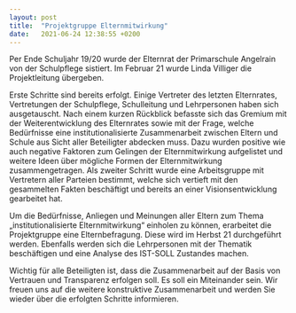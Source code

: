 ```yaml
---
layout: post
title:  "Projektgruppe Elternmitwirkung"
date:   2021-06-24 12:38:55 +0200
---
```


Per Ende Schuljahr 19/20 wurde der Elternrat der Primarschule
Angelrain von der Schulpflege sistiert. Im Februar 21 wurde Linda
Villiger die Projektleitung übergeben.

Erste Schritte sind bereits erfolgt. Einige Vertreter des letzten
Elternrates, Vertretungen der Schulpflege, Schulleitung und
Lehrpersonen haben sich ausgetauscht. Nach einem kurzen Rückblick
befasste sich das Gremium mit der Weiterentwicklung des Elternrates
sowie mit der Frage, welche Bedürfnisse eine institutionalisierte
Zusammenarbeit zwischen Eltern und Schule aus Sicht aller Beteiligter
abdecken muss. Dazu wurden positive wie auch negative Faktoren zum
Gelingen der Elternmitwirkung aufgelistet und weitere Ideen über
mögliche Formen der Elternmitwirkung zusammengetragen. Als zweiter
Schritt wurde eine Arbeitsgruppe mit Vertretern aller Parteien
bestimmt, welche sich vertieft mit den gesammelten Fakten beschäftigt
und bereits an einer Visionsentwicklung gearbeitet hat.

Um die Bedürfnisse, Anliegen und Meinungen aller Eltern zum Thema
„institutionalisierte Elternmitwirkung“ einholen zu können, erarbeitet
die Projektgruppe eine Elternbefragung. Diese wird im Herbst 21
durchgeführt werden. Ebenfalls werden sich die Lehrpersonen mit der
Thematik beschäftigen und eine Analyse des IST-SOLL Zustandes machen.

Wichtig für alle Beteiligten ist, dass die Zusammenarbeit auf der
Basis von Vertrauen und Transparenz erfolgen soll. Es soll ein
Miteinander sein. Wir freuen uns auf die weitere konstruktive
Zusammenarbeit und werden Sie wieder über die erfolgten Schritte
informieren.
